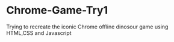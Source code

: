 # Chrome-Game-Try1
Trying to recreate the iconic Chrome offline dinosour game using HTML,CSS and Javascript
